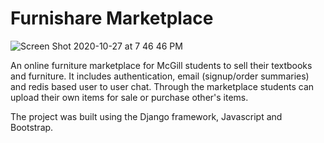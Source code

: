 # Furnishare Marketplace

![Screen Shot 2020-10-27 at 7 46 46 PM](https://user-images.githubusercontent.com/46550819/97373962-8e318f00-188d-11eb-97b9-adcbb3ef412f.png)

An online furniture marketplace for McGill students to sell their textbooks and furniture. It includes authentication, email (signup/order summaries) and redis based user to user chat. Through the marketplace students can upload their own items for sale or purchase other's items.

The project was built using the Django framework, Javascript and Bootstrap.  
